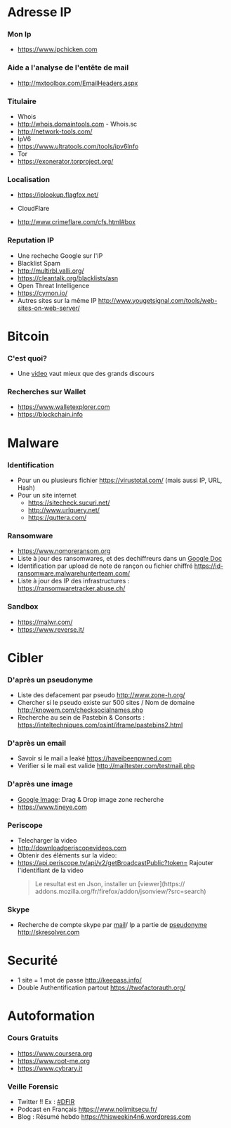 # Adresse IP
### Mon Ip
 * https://www.ipchicken.com

### Aide a l'analyse de l'entête de mail
 * http://mxtoolbox.com/EmailHeaders.aspx

### Titulaire
* Whois
 * http://whois.domaintools.com - Whois.sc
 * http://network-tools.com/ 
* IpV6
 * https://www.ultratools.com/tools/ipv6Info
* Tor
 * https://exonerator.torproject.org/

### Localisation
 * https://iplookup.flagfox.net/

* CloudFlare
 * http://www.crimeflare.com/cfs.html#box

### Reputation IP
* Une recheche Google sur l'IP
* Blacklist Spam
 * http://multirbl.valli.org/
 * https://cleantalk.org/blacklists/asn
* Open Threat Intelligence
 * https://cymon.io/
* Autres sites sur la même IP http://www.yougetsignal.com/tools/web-sites-on-web-server/

# Bitcoin
### C'est quoi?
* Une [video](https://numaparis.ubicast.tv/videos/20-06-2013-140755/) vaut mieux que des grands discours

### Recherches sur Wallet
* https://www.walletexplorer.com
* https://blockchain.info  

# Malware
### Identification
* Pour un ou plusieurs fichier https://virustotal.com/ (mais aussi IP, URL, Hash)
* Pour un site internet
	* https://sitecheck.sucuri.net/
	* http://www.urlquery.net/
	* https://quttera.com/  

### Ransomware

* https://www.nomoreransom.org
* Liste à jour des ransomwares, et des dechiffreurs dans un [Google Doc](https://docs.google.com/spreadsheets/d/1TWS238xacAto-fLKh1n5uTsdijWdCEsGIM0Y0Hvmc5g/pubhtml#)
* Identification par upload de note de rançon ou fichier chiffré https://id-ransomware.malwarehunterteam.com/
* Liste à jour des IP des infrastructures : https://ransomwaretracker.abuse.ch/

### Sandbox
* https://malwr.com/
* https://www.reverse.it/

# Cibler

### D'après un pseudonyme
* Liste des defacement par pseudo http://www.zone-h.org/
* Chercher si le pseudo existe sur 500 sites / Nom de domaine http://knowem.com/checksocialnames.php
* Recherche au sein de Pastebin & Consorts : https://inteltechniques.com/osint/iframe/pastebins2.html

### D'après un email
* Savoir si le mail a leaké https://haveibeenpwned.com
* Verifier si le mail est valide http://mailtester.com/testmail.php


### D'après une image
* [Google Image](https://images.google.com): Drag & Drop image zone recherche
* https://www.tineye.com

### Periscope
* Telecharger la video 
 * http://downloadperiscopevideos.com
* Obtenir des éléments sur la video:
 * https://api.periscope.tv/api/v2/getBroadcastPublic?token= Rajouter l'identifiant de la video  
    > Le resultat est en Json, installer un [viewer](https:// addons.mozilla.org/fr/firefox/addon/jsonview/?src=search)


### Skype
* Recherche de compte skype par [mail](http://skresolver.com/email-to-skype.php)/ Ip a partie de [pseudonyme](http://skresolver.com/ip-to-skype.php) http://skresolver.com

# Securité
* 1 site = 1 mot de passe http://keepass.info/
* Double Authentification partout https://twofactorauth.org/
  
# Autoformation
### Cours Gratuits
* https://www.coursera.org
* https://www.root-me.org
* https://www.cybrary.it

### Veille Forensic
* Twitter !! Ex : [#DFIR](https://twitter.com/search?f=tweets&vertical=default&q=%23DFIR&src=tyah)
* Podcast en Français https://www.nolimitsecu.fr/
* Blog : Résumé hebdo https://thisweekin4n6.wordpress.com
